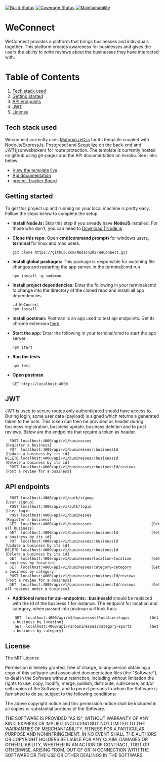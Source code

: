 [![Build Status](https://travis-ci.org/Nedson202/WeConnect.svg?branch=setup-travis-challenge3)](https://travis-ci.org/Nedson202/WeConnect)
[![Coverage Status](https://coveralls.io/repos/github/Nedson202/WeConnect/badge.svg?branch=api-documentation)](https://coveralls.io/github/Nedson202/WeConnect?branch=api-documentation)
[![Maintainability](https://api.codeclimate.com/v1/badges/6808b37fda49d6be7e63/maintainability)](https://codeclimate.com/github/Nedson202/WeConnect/maintainability)

# WeConnect
WeConnect provides a platform that brings businesses and individuals together. This platform creates awareness for businesses and gives the users the ability to write reviews about the businesses they have interacted with. 

# Table of Contents
1. [Tech stack used](https://github.com/Nedson202/WeConnect#tech-stack-used)
2. [Getting started](https://github.com/Nedson202/WeConnect#getting-started)
3. [API endpoints](https://github.com/Nedson202/WeConnect#api-endpoints)
4. [JWT ](https://github.com/Nedson202/WeConnect#jwt)
5. [License](https://github.com/Nedson202/WeConnect#license)

## Tech stack used
Weconnect currently uses [MaterializeCss](https://materializecss.com) for its template coupled with NodeJs/ExpressJs, Postgresql and Sequelize on the back-end and JWT(jsonwebtoken) for route protection.
The template is currently hosted on github using gh-pages and the API documentation on heroku. See links below
* [View the template live](https://nedson202.github.io/WeConnect/template/index.html)
* [Api documentation](https://weconnect-api-service.herokuapp.com/api-docs)
* [project Tracker Board](https://www.pivotaltracker.com/n/projects/2153373)

## Getting started
To get this project up and running on your local machine is pretty easy. Follow the steps below to complete the setup
* **Install NodeJs:** Skip this step if you already have **NodeJS** installed. For those who don't, you can head to [Download | Node.js](https://nodejs.org/en/download/)

* **Clone this repo:** Open **cmd(command prompt)** for windows users, **terminal** for linux and mac users. 
    
      git clone https://github.com/Nedson202/WeConnect.git

* **Install global packages:** This package is responsible for watching file changes and restarting the app server. In the terminal/cmd run

      npm install -g nodemon

* **Install project dependencies:** Enter the following in your terminal/cmd to change into the directory of the cloned repo and install all app dependencies

      cd WeConnect
      npm install
    
* **Install postman:** Postman is an app used to test api endpoints. Get its chrome extension [here](https://chrome.google.com/webstore/detail/postman/fhbjgbiflinjbdggehcddcbncdddomop?hl=en)
    
* **Start the app:** Enter the following in your terminal/cmd to start the app server
    
      npm start
    
* **Run the tests**

      npm test
      
* **Open postman**

      GET http://localhost:4000
      
## JWT 

JWT is used to secure routes only authenticated should have access to. During login, some user data (payload) is signed which returns a generated token to the user.
This token can then be provided as header during business registration, business update, business deletion and to post reviews. Below are the endpoints that require a token as header.

      POST localhost:4000/api/v1/businesses                           [Register a business] 
      PUT  localhost:4000/api/v1/businesses/:businessId               [Update a business by its id]        
    DELETE localhost:4000/api/v1/businesses/:businessId               [Delete a business by its id]
      POST localhost:4000/api/v1/businesses/:businessId/reviews       [Post a review for a business]
      
## API endpoints
      POST localhost:4000/api/v1/auth/signup                          [User signup]
      POST localhost:4000/api/v1/auth/login                           [User login
      POST localhost:4000/api/v1/businesses                           [Register a business]
      GET  localhost:4000/api/v1/businesses                           [Get all business]
      GET  localhost:4000/api/v1/businesses/:businessId               [Get a business by its id]
      PUT  localhost:4000/api/v1/businesses/:businessId               [Update a business by its id]        
    DELETE localhost:4000/api/v1/businesses/:businessId               [Delete a business by its id]
      GET  localhost:4000/api/v1/businesses?location=location         [Get a business by location]
      GET  localhost:4000/api/v1/businesses?category=category         [Get a business by category]
      POST localhost:4000/api/v1/businesses/:businessId/reviews       [Post a review for a business]
      GET  localhost:4000/api/v1/businesses/:businessId/reviews       [Get all reviews under a business]
   
   * **Additional notes for api-endpoints:** **:businessId** should be replaced with the Id of the business **1** for instance. The endpoint for location and category, when passed into postman will look thus:
          
          GET  localhost:4000/api/v1/businesses?location=lagos         [Get a business by location]
          GET  localhost:4000/api/v1/businesses?category=sports        [Get a business by category]  
      
## License
The MIT License

Permission is hereby granted, free of charge, to any person obtaining a copy
of this software and associated documentation files (the "Software"), to deal
in the Software without restriction, including without limitation the rights
to use, copy, modify, merge, publish, distribute, sublicense, and/or sell
copies of the Software, and to permit persons to whom the Software is
furnished to do so, subject to the following conditions:

The above copyright notice and this permission notice shall be included in
all copies or substantial portions of the Software.

THE SOFTWARE IS PROVIDED "AS IS", WITHOUT WARRANTY OF ANY KIND, EXPRESS OR
IMPLIED, INCLUDING BUT NOT LIMITED TO THE WARRANTIES OF MERCHANTABILITY,
FITNESS FOR A PARTICULAR PURPOSE AND NONINFRINGEMENT. IN NO EVENT SHALL THE
AUTHORS OR COPYRIGHT HOLDERS BE LIABLE FOR ANY CLAIM, DAMAGES OR OTHER
LIABILITY, WHETHER IN AN ACTION OF CONTRACT, TORT OR OTHERWISE, ARISING FROM,
OUT OF OR IN CONNECTION WITH THE SOFTWARE OR THE USE OR OTHER DEALINGS IN
THE SOFTWARE.
